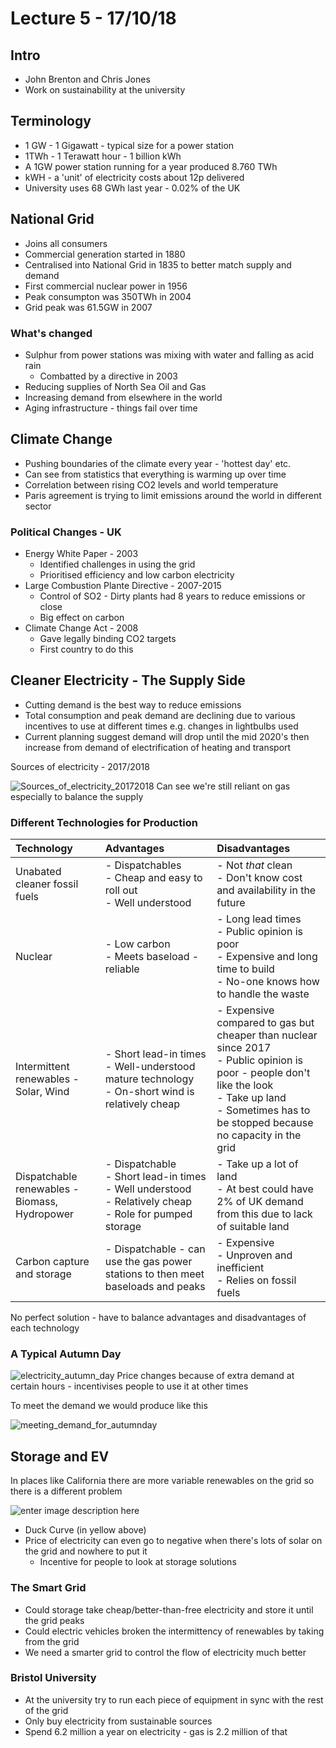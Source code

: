 # Lecture 5 - 17/10/18

## Intro

- John Brenton and Chris Jones
- Work on sustainability at the university

## Terminology

- 1 GW - 1 Gigawatt - typical size for a power station
- 1TWh - 1 Terawatt hour - 1 billion kWh
- A 1GW power station running for a year produced 8.760 TWh
- kWH - a 'unit' of electricity costs about 12p delivered
- University uses 68 GWh last year - 0.02% of the UK

## National Grid

- Joins all consumers
- Commercial generation started in 1880
- Centralised into National Grid in 1835 to better match supply and demand
- First commercial nuclear power in 1956
- Peak consumpton was 350TWh in 2004
- Grid peak was 61.5GW in 2007

### What's changed

- Sulphur from power stations was mixing with water and falling as acid rain
	- Combatted by a directive in 2003
- Reducing supplies of North Sea Oil and Gas
- Increasing demand from elsewhere in the world
- Aging infrastructure - things fail over time

## Climate Change

- Pushing boundaries of the climate every year - 'hottest day' etc.
- Can see from statistics that everything is warming up over time
- Correlation between rising CO2 levels and world temperature
- Paris agreement is trying to limit emissions around the world in different sector

### Political Changes - UK

- Energy White Paper - 2003
	- Identified challenges in using the grid
	- Prioritised efficiency and low carbon electricity
- Large Combustion Plante Directive - 2007-2015
	- Control of SO2 - Dirty plants had 8 years to reduce emissions or close
	- Big effect on carbon
- Climate Change Act - 2008
	- Gave legally binding CO2 targets
	- First country to do this

## Cleaner Electricity - The Supply Side

- Cutting demand is the best way to reduce emissions
- Total consumption and peak demand are declining due to various incentives to use at different times e.g. changes in lightbulbs used
- Current planning suggest demand will drop until the mid 2020's then increase from demand of electrification of heating and transport

Sources of electricity - 2017/2018

![Sources_of_electricity_20172018](https://lh3.googleusercontent.com/IndlG0D9taD5-kBcB5PSmXT18Ee5SxF07_B7sHwFV_2xFq37pBYK_7vjOvyNswVNP0LJGPYjU6sW)
Can see we're still reliant on gas especially to balance the supply

### Different Technologies for Production

|Technology|Advantages|Disadvantages|
|:--|:--|:--|
|Unabated cleaner fossil fuels|- Dispatchables <br> - Cheap and easy to roll out <br> - Well understood|- Not *that* clean <br> - Don't know cost and availability in the future|
|Nuclear|- Low carbon <br> - Meets baseload - reliable|- Long lead times <br> - Public opinion is poor <br> - Expensive and long time to build <br> - No-one knows how to handle the waste|
|Intermittent renewables - Solar, Wind|- Short lead-in times <br> - Well-understood mature technology <br> - On-short wind is relatively cheap|- Expensive compared to gas but cheaper than nuclear since 2017 <br> - Public opinion is poor - people don't like the look <br> - Take up land <br> - Sometimes has to be stopped because no capacity in the grid|
|Dispatchable renewables - Biomass, Hydropower|- Dispatchable <br> - Short lead-in times <br> - Well understood <br> - Relatively cheap <br> - Role for pumped storage|- Take up a lot of land <br> - At best could have 2% of UK demand from this due to lack of suitable land|
|Carbon capture and storage|- Dispatchable - can use the gas power stations to then meet baseloads and peaks|- Expensive <br> - Unproven and inefficient <br> - Relies on fossil fuels|

No perfect solution - have to balance advantages and disadvantages of each technology

### A Typical Autumn Day

![electricity_autumn_day](https://lh3.googleusercontent.com/YRVIIUtNF2HEbgs_IOtM5s3UmjvlFtnFSGzeR5n_LuuY9AFFDRmRSS2V_xdFBjDDsxjodXGCtKyD)
Price changes because of extra demand at certain hours - incentivises people to use it at other times

To meet the demand we would produce like this

![meeting_demand_for_autumnday](https://lh3.googleusercontent.com/LUZle5S1jf9jvoUv-1ZXxHOWi1xdRB_DQ7ZComxNswryKJcpNSJchPYvIjntexd_hjpxQnZSoXkd)
## Storage and EV

In places like California there are more variable renewables on the grid so there is a different problem

![enter image description here](https://lh3.googleusercontent.com/CnLshR7WuPw8-FvStVX7y-zz24SPGhylUQMRawYiOw_1-Kn5ihyY_itw1uLxpfIAh3QRqW8PYNfF)
- Duck Curve (in yellow above)
- Price of electricity can even go to negative when there's lots of solar on the grid and nowhere to put it
	- Incentive for people to look at storage solutions

### The Smart Grid

- Could storage take cheap/better-than-free electricity and store it until the grid peaks
- Could electric vehicles broken the intermittency of renewables by taking from the grid
- We need a smarter grid to control the flow of electricity much better

### Bristol University

- At the university try to run each piece of equipment in sync with the rest of the grid
- Only buy electricity from sustainable sources
- Spend 6.2 million a year on electricity - gas is 2.2 million of that 
<!--stackedit_data:
eyJoaXN0b3J5IjpbMzcyOTk2NDk5LC0xMzQzNTI0MTksLTE3OT
A5MjU2MjgsLTg0MTQwNTI3Nyw1MjI1NzEzNTFdfQ==
-->
